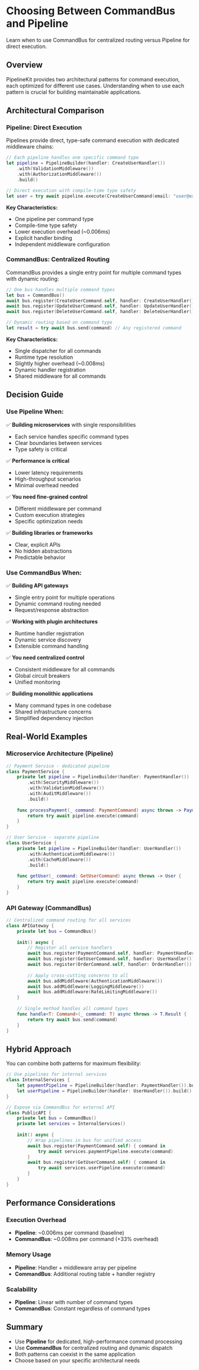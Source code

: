 # Choosing Between CommandBus and Pipeline

Learn when to use CommandBus for centralized routing versus Pipeline for direct execution.

## Overview

PipelineKit provides two architectural patterns for command execution, each optimized for different use cases. Understanding when to use each pattern is crucial for building maintainable applications.

## Architectural Comparison

### Pipeline: Direct Execution

Pipelines provide direct, type-safe command execution with dedicated middleware chains:

```swift
// Each pipeline handles one specific command type
let pipeline = PipelineBuilder(handler: CreateUserHandler())
    .with(ValidationMiddleware())
    .with(AuthorizationMiddleware())
    .build()

// Direct execution with compile-time type safety
let user = try await pipeline.execute(CreateUserCommand(email: "user@example.com"))
```

**Key Characteristics:**
- One pipeline per command type
- Compile-time type safety
- Lower execution overhead (~0.006ms)
- Explicit handler binding
- Independent middleware configuration

### CommandBus: Centralized Routing

CommandBus provides a single entry point for multiple command types with dynamic routing:

```swift
// One bus handles multiple command types
let bus = CommandBus()
await bus.register(CreateUserCommand.self, handler: CreateUserHandler())
await bus.register(UpdateUserCommand.self, handler: UpdateUserHandler())
await bus.register(DeleteUserCommand.self, handler: DeleteUserHandler())

// Dynamic routing based on command type
let result = try await bus.send(command) // Any registered command
```

**Key Characteristics:**
- Single dispatcher for all commands
- Runtime type resolution
- Slightly higher overhead (~0.008ms)
- Dynamic handler registration
- Shared middleware for all commands

## Decision Guide

### Use Pipeline When:

✅ **Building microservices** with single responsibilities
- Each service handles specific command types
- Clear boundaries between services
- Type safety is critical

✅ **Performance is critical**
- Lower latency requirements
- High-throughput scenarios
- Minimal overhead needed

✅ **You need fine-grained control**
- Different middleware per command
- Custom execution strategies
- Specific optimization needs

✅ **Building libraries or frameworks**
- Clear, explicit APIs
- No hidden abstractions
- Predictable behavior

### Use CommandBus When:

✅ **Building API gateways**
- Single entry point for multiple operations
- Dynamic command routing needed
- Request/response abstraction

✅ **Working with plugin architectures**
- Runtime handler registration
- Dynamic service discovery
- Extensible command handling

✅ **You need centralized control**
- Consistent middleware for all commands
- Global circuit breakers
- Unified monitoring

✅ **Building monolithic applications**
- Many command types in one codebase
- Shared infrastructure concerns
- Simplified dependency injection

## Real-World Examples

### Microservice Architecture (Pipeline)

```swift
// Payment Service - dedicated pipeline
class PaymentService {
    private let pipeline = PipelineBuilder(handler: PaymentHandler())
        .with(SecurityMiddleware())
        .with(ValidationMiddleware())
        .with(AuditMiddleware())
        .build()
    
    func processPayment(_ command: PaymentCommand) async throws -> PaymentResult {
        return try await pipeline.execute(command)
    }
}

// User Service - separate pipeline
class UserService {
    private let pipeline = PipelineBuilder(handler: UserHandler())
        .with(AuthenticationMiddleware())
        .with(CacheMiddleware())
        .build()
    
    func getUser(_ command: GetUserCommand) async throws -> User {
        return try await pipeline.execute(command)
    }
}
```

### API Gateway (CommandBus)

```swift
// Centralized command routing for all services
class APIGateway {
    private let bus = CommandBus()
    
    init() async {
        // Register all service handlers
        await bus.register(PaymentCommand.self, handler: PaymentHandler())
        await bus.register(GetUserCommand.self, handler: UserHandler())
        await bus.register(OrderCommand.self, handler: OrderHandler())
        
        // Apply cross-cutting concerns to all
        await bus.addMiddleware(AuthenticationMiddleware())
        await bus.addMiddleware(LoggingMiddleware())
        await bus.addMiddleware(RateLimitingMiddleware())
    }
    
    // Single method handles all command types
    func handle<T: Command>(_ command: T) async throws -> T.Result {
        return try await bus.send(command)
    }
}
```

## Hybrid Approach

You can combine both patterns for maximum flexibility:

```swift
// Use pipelines for internal services
class InternalServices {
    let paymentPipeline = PipelineBuilder(handler: PaymentHandler()).build()
    let userPipeline = PipelineBuilder(handler: UserHandler()).build()
}

// Expose via CommandBus for external API
class PublicAPI {
    private let bus = CommandBus()
    private let services = InternalServices()
    
    init() async {
        // Wrap pipelines in bus for unified access
        await bus.register(PaymentCommand.self) { command in
            try await services.paymentPipeline.execute(command)
        }
        await bus.register(GetUserCommand.self) { command in
            try await services.userPipeline.execute(command)
        }
    }
}
```

## Performance Considerations

### Execution Overhead
- **Pipeline**: ~0.006ms per command (baseline)
- **CommandBus**: ~0.008ms per command (+33% overhead)

### Memory Usage
- **Pipeline**: Handler + middleware array per pipeline
- **CommandBus**: Additional routing table + handler registry

### Scalability
- **Pipeline**: Linear with number of command types
- **CommandBus**: Constant regardless of command types


## Summary

- Use **Pipeline** for dedicated, high-performance command processing
- Use **CommandBus** for centralized routing and dynamic dispatch
- Both patterns can coexist in the same application
- Choose based on your specific architectural needs